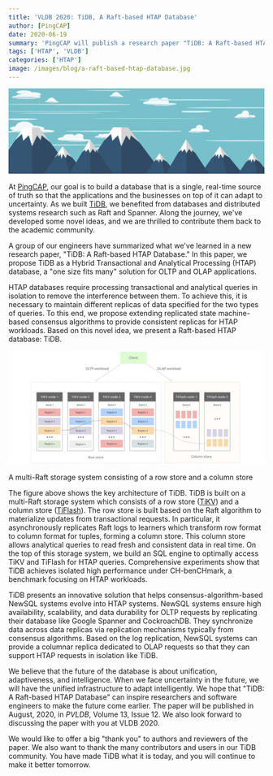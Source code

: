 ```yaml
---
title: 'VLDB 2020: TiDB, A Raft-based HTAP Database'
author: [PingCAP]
date: 2020-06-19
summary: 'PingCAP will publish a research paper "TiDB: A Raft-based HTAP Database" in the August issue of the Proceedings of the VLDB Endowment.' 
tags: ['HTAP', 'VLDB']
categories: ['HTAP']
image: /images/blog/a-raft-based-htap-database.jpg
---
```


![A Raft-based HTAP database](media/a-raft-based-htap-database.jpg)

At [PingCAP](https://pingcap.com/), our goal is to build a database that is a single, real-time source of truth so that the applications and the businesses on top of it can adapt to uncertainty. As we built [TiDB](https://pingcap.com/docs/stable/overview/), we benefited from databases and distributed systems research such as Raft and Spanner. Along the journey, we've developed some novel ideas, and we are thrilled to contribute them back to the academic community.

A group of our engineers have summarized what we've learned in a new research paper, "TiDB: A Raft-based HTAP Database." In this paper, we propose TiDB as a Hybrid Transactional and Analytical Processing (HTAP) database, a "one size fits many" solution for OLTP and OLAP applications.

HTAP databases require processing transactional and analytical queries in isolation to remove the interference between them. To achieve this, it is necessary to maintain different replicas of data specified for the two types of queries. To this end, we propose extending replicated state machine-based consensus algorithms to provide consistent replicas for HTAP workloads. Based on this novel idea, we present a Raft-based HTAP database: TiDB. 

![A Hybrid Transactional/Analytical Processing (HTAP) database](media/hybrid-transactional-analytical-processing-database.jpg)
<div class="caption-center"> A multi-Raft storage system consisting of a row store and a column store </div>

The figure above shows the key architecture of TiDB. TiDB is built on a multi-Raft storage system which consists of a row store ([TiKV](https://github.com/tikv/tikv)) and a column store ([TiFlash](https://pingcap.com/docs/stable/tiflash/tiflash-overview/)). The row store is built based on the Raft algorithm to materialize updates from transactional requests. In particular, it asynchronously replicates Raft logs to learners which transform row format to column format for tuples, forming a column store. This column store allows analytical queries to read fresh and consistent data in real time. On the top of this storage system, we build an SQL engine to optimally access TiKV and TiFlash for HTAP queries. Comprehensive experiments show that TiDB achieves isolated high performance under CH-benCHmark, a benchmark focusing on HTAP workloads.

TiDB presents an innovative solution that helps consensus-algorithm-based NewSQL systems evolve into HTAP systems. NewSQL systems ensure high availability, scalability, and data durability for OLTP requests by replicating their database like Google Spanner and CockroachDB. They synchronize data across data replicas via replication mechanisms typically from consensus algorithms. Based on the log replication, NewSQL systems can provide a columnar replica dedicated to OLAP requests so that they can support HTAP requests in isolation like TiDB.

We believe that the future of the database is about unification, adaptiveness, and intelligence. When we face uncertainty in the future, we will have the unified infrastructure to adapt intelligently. We hope that "TiDB: A Raft-based HTAP Database" can inspire researchers and software engineers to make the future come earlier. The paper will be published in August, 2020, in _PVLDB_, Volume 13, Issue 12. We also look forward to discussing the paper with you at VLDB 2020.

We would like to offer a big "thank you" to authors and reviewers of the paper. We also want to thank the many contributors and users in our TiDB community. You have made TiDB what it is today, and you will continue to make it better tomorrow. 
